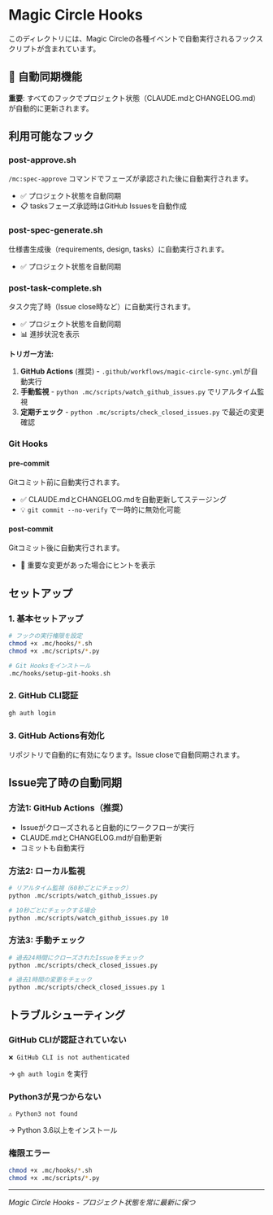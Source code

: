 # Magic Circle Hooks

このディレクトリには、Magic Circleの各種イベントで自動実行されるフックスクリプトが含まれています。

## 🔄 自動同期機能

**重要**: すべてのフックでプロジェクト状態（CLAUDE.mdとCHANGELOG.md）が自動的に更新されます。

## 利用可能なフック

### post-approve.sh
`/mc:spec-approve` コマンドでフェーズが承認された後に自動実行されます。
- ✅ プロジェクト状態を自動同期
- 📋 tasksフェーズ承認時はGitHub Issuesを自動作成

### post-spec-generate.sh
仕様書生成後（requirements, design, tasks）に自動実行されます。
- ✅ プロジェクト状態を自動同期

### post-task-complete.sh
タスク完了時（Issue close時など）に自動実行されます。
- ✅ プロジェクト状態を自動同期
- 📊 進捗状況を表示

**トリガー方法:**
1. **GitHub Actions** (推奨) - `.github/workflows/magic-circle-sync.yml`が自動実行
2. **手動監視** - `python .mc/scripts/watch_github_issues.py` でリアルタイム監視
3. **定期チェック** - `python .mc/scripts/check_closed_issues.py` で最近の変更確認

### Git Hooks
#### pre-commit
Gitコミット前に自動実行されます。
- ✅ CLAUDE.mdとCHANGELOG.mdを自動更新してステージング
- 💡 `git commit --no-verify` で一時的に無効化可能

#### post-commit
Gitコミット後に自動実行されます。
- 📝 重要な変更があった場合にヒントを表示

## セットアップ

### 1. 基本セットアップ
```bash
# フックの実行権限を設定
chmod +x .mc/hooks/*.sh
chmod +x .mc/scripts/*.py

# Git Hooksをインストール
.mc/hooks/setup-git-hooks.sh
```

### 2. GitHub CLI認証
```bash
gh auth login
```

### 3. GitHub Actions有効化
リポジトリで自動的に有効になります。Issue closeで自動同期されます。

## Issue完了時の自動同期

### 方法1: GitHub Actions（推奨）
- Issueがクローズされると自動的にワークフローが実行
- CLAUDE.mdとCHANGELOG.mdが自動更新
- コミットも自動実行

### 方法2: ローカル監視
```bash
# リアルタイム監視（60秒ごとにチェック）
python .mc/scripts/watch_github_issues.py

# 10秒ごとにチェックする場合
python .mc/scripts/watch_github_issues.py 10
```

### 方法3: 手動チェック
```bash
# 過去24時間にクローズされたIssueをチェック
python .mc/scripts/check_closed_issues.py

# 過去1時間の変更をチェック
python .mc/scripts/check_closed_issues.py 1
```

## トラブルシューティング

### GitHub CLIが認証されていない
```
❌ GitHub CLI is not authenticated
```
→ `gh auth login` を実行

### Python3が見つからない
```
⚠️ Python3 not found
```
→ Python 3.6以上をインストール

### 権限エラー
```bash
chmod +x .mc/hooks/*.sh
chmod +x .mc/scripts/*.py
```

---

*Magic Circle Hooks - プロジェクト状態を常に最新に保つ*